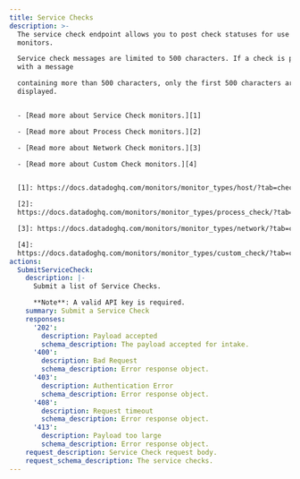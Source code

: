 ```yaml
---
title: Service Checks
description: >-
  The service check endpoint allows you to post check statuses for use with
  monitors.

  Service check messages are limited to 500 characters. If a check is posted
  with a message

  containing more than 500 characters, only the first 500 characters are
  displayed.


  - [Read more about Service Check monitors.][1]

  - [Read more about Process Check monitors.][2]

  - [Read more about Network Check monitors.][3]

  - [Read more about Custom Check monitors.][4]


  [1]: https://docs.datadoghq.com/monitors/monitor_types/host/?tab=checkalert

  [2]:
  https://docs.datadoghq.com/monitors/monitor_types/process_check/?tab=checkalert

  [3]: https://docs.datadoghq.com/monitors/monitor_types/network/?tab=checkalert

  [4]:
  https://docs.datadoghq.com/monitors/monitor_types/custom_check/?tab=checkalert
actions:
  SubmitServiceCheck:
    description: |-
      Submit a list of Service Checks.

      **Note**: A valid API key is required.
    summary: Submit a Service Check
    responses:
      '202':
        description: Payload accepted
        schema_description: The payload accepted for intake.
      '400':
        description: Bad Request
        schema_description: Error response object.
      '403':
        description: Authentication Error
        schema_description: Error response object.
      '408':
        description: Request timeout
        schema_description: Error response object.
      '413':
        description: Payload too large
        schema_description: Error response object.
    request_description: Service Check request body.
    request_schema_description: The service checks.
---
```

